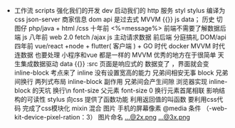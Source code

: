 - 工作流 
scripts 强化我们的开发 
dev 启动我们的 http 服务
styl stylus 编译为css
json-server 商家信息 
 dom api 是过去式 
 MVVM  {{}} js data； 
 历史 切图仔 php/java  + html /css 十年前 <%=message%> 前端不需要了解数据后端 
 js 八年前 web 2.0 fetch /ajax js 主动请求数据  前后端 分庭搞礼 DOM/api 
 四年前  vue/react  +node + flutter( 客户端 )  + GO 时代 
 docker   MVVM 时代 连数据 也要处理 
 小程序和vue 都是一样的
  MVVM 优秀的地方在于很简单 
  天生集成数据驱动  data {{}} :src 
  页面是响应式的 数据变了  ，界面就会变 
  inline-block  考点来了 
inline 没有设置宽高的能力 兄弟间相安无事
block 兄弟间换行
两列式布局  inline-block 副作用 兄弟间会产生间隙  浏览器实现
inline-block 的天坑 换行\n
font-size
父元素 font-size 0
换行元素首尾相联   影响结构的可读性
 stylus  向css 提供了函数功能
 利用返回值的叫函数
 要利用css代码  完成了css模块化  mixin 混合
 图片  手机的屏幕像素 
 @media 条件  （-web-kit-device-pixel-ration：3） 
 图片命名  ...@2x.png    ...@3x.png
  

